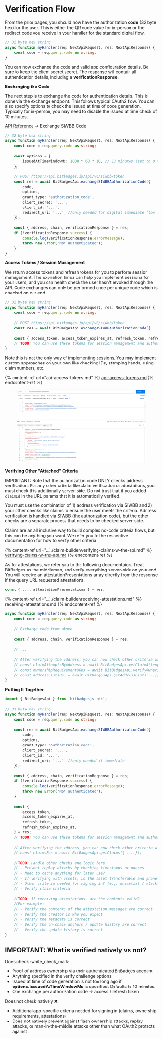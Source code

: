 # Verification Flow

From the prior pages, you should now have the authorization **code** (32 byte hex) for the user. This is either the QR code value for in-person or the redirect code you receive in your handler for the standard digital flow.

```typescript
// 32 byte hex string
async function myHandler(req: NextApiRequest, res: NextApiResponse) {
    const code = req.query.code as string;
}
```

You can now exchange the code and valid app configuration details. Be sure to keep the client secret secret. The response will contain all authentication details, including a **verificationResponse**.

**Exchanging the Code**

The next step is to exchange the code for authentication details. This is done via the exchange endpoint. This follows typical OAuth2 flow. You can also specify options to check the issued at time of code generation. Typically for in-person, you may need to disable the issued at time check of 10 minutes.

[API Reference](https://bitbadges.stoplight.io/docs/bitbadges) -> Exchange SIWBB Code

```typescript
// 32 byte hex string
async function myHandler(req: NextApiRequest, res: NextApiResponse) {
    const code = req.query.code as string;

    const options = {
        issuedAtTimeWindowMs: 1000 * 60 * 10, // 10 minutes (set to 0 to disable)
    };

    // POST https://api.bitbadges.io/api/v0/siwbb/token
    const res = await BitBadgesApi.exchangeSIWBBAuthorizationCode({
        code,
        options,
        grant_type: 'authorization_code',
        client_secret: '...',
        client_id: '...',
        redirect_uri: '...', //only needed for digital immediate flow
    });

    const { address, chain, verificationResponse } = res;
    if (!verificationResponse.success) {
        console.log(verificationResponse.errorMessage);
        throw new Error('Not authenticated');
    }
}
```

**Access Tokens / Session Management**

We return access tokens and refresh tokens for you to perform session management. The expiration times can help you implement sessions for your users, and you can health check the user hasn't revoked through the API. Code exchanges can only be performed once per unique code which is checked on our end.

```typescript
// 32 byte hex string
async function myHandler(req: NextApiRequest, res: NextApiResponse) {
    const code = req.query.code as string;

    // POST https://api.bitbadges.io/api/v0/siwbb/token
    const res = await BitBadgesApi.exchangeSIWBBAuthorizationCode({ ... });

    const { access_token, access_token_expires_at, refresh_token, refresh_token_expires_at } = res;
    // TODO: You can use these tokens for session management and authorized API access
}
```

Note this is not the only way of implementing sessions. You may implement custom approaches on your own like checking IDs, stamping hands, using claim numbers, etc.

{% content-ref url="api-access-tokens.md" %}
[api-access-tokens.md](api-access-tokens.md)
{% endcontent-ref %}

<figure><img src="../../../.gitbook/assets/image (2) (1) (1) (1) (1) (1) (1) (1) (1) (1) (1) (1) (1) (1) (1) (1) (1) (1) (1) (1) (1) (1) (1) (1) (1) (1) (1) (1) (1).png" alt=""><figcaption></figcaption></figure>

**Verifying Other "Attached" Criteria**

IMPORTANT: Note that the authorization code ONLY checks address verification. For any other criteria like claim verification or attestations, you must check this additionally server-side. Do not trust that if you added `claimId` in the URL params that it is automatically verified.

You must use the combination of 1) address verification via SIWBB and 2) your other checks like claims to ensure the user meets the criteria. Address verification is handled via SIWBB (the authorization code), but the other checks are a separate process that needs to be checked server-side.

Claims are an all inclusive way to build complex no-code criteria flows, but this can be anything you want. We refer you to the respective documentation for how to verify other criteria.

{% content-ref url="../../claim-builder/verifying-claims-w-the-api.md" %}
[verifying-claims-w-the-api.md](../../claim-builder/verifying-claims-w-the-api.md)
{% endcontent-ref %}



As for attestations, we refer you to the following documentaion. Treat BitBadges as the middleman, and verify everything server-side on your end. You will receive an attestationPresentations array directly from the response if the query URL requested attestations.

```typescript
const { ..., attestationPresentations } = res;
```

{% content-ref url="../../claim-builder/receiving-attestations.md" %}
[receiving-attestations.md](../../claim-builder/receiving-attestations.md)
{% endcontent-ref %}

```typescript
async function myHandler(req: NextApiRequest, res: NextApiResponse) {
    const code = req.query.code as string;

    // Exchange code from above

    const { address, chain, verificationResponse } = res;

    // ...

    // After verifying the address, you can now check other criteria with knowledge that the user is the owner of the address
    // const claimAttemptsByAddress = await BitBadgesApi.getClaimAttempts(claimId, { address });
    // const ownershipRequirementsRes = await BitBadgesApi.verifyOwnershipRequirements(...);
    // const addressListsRes = await BitBadgesApi.getAddressLists(...);
}
```

**Putting It Together**

```typescript
import { BitBadgesApi } from 'bitbadgesjs-sdk';

// 32 byte hex string
async function myHandler(req: NextApiRequest, res: NextApiResponse) {
    const code = req.query.code as string;

    const res = await BitBadgesApi.exchangeSIWBBAuthorizationCode({
        code,
        options,
        grant_type: 'authorization_code',
        client_secret: '...',
        client_id: '...',
        redirect_uri: '...', //only needed if immediate
    });

    const { address, chain, verificationResponse } = res;
    if (!verificationResponse.success) {
        console.log(verificationResponse.errorMessage);
        throw new Error('Not authenticated');
    }

    const {
        access_token,
        access_token_expires_at,
        refresh_token,
        refresh_token_expires_at,
    } = res;
    // TODO: You can use these tokens for session management and authorized API access

    // After verifying the address, you can now check other criteria with knowledge that the user is the owner of the address
    // const claimsRes = await BitBadgesApi.getClaims({ ... });

    //TODO: Handle other checks and logic here
    // - Prevent replay attacks by checking timestamps or nonces
    // - Need to cache anything for later use?
    // - If verifying with assets, is the asset transferable and prone to flash ownership attacks (e.g. one use per asset, etc)?
    // - Other criteria needed for signing in? (e.g. whitelist / blacklist of addresses signing in)
    // - Verify claim criteria

    //TODO: If receiving attestations, are the contents valid?
    //For example:
    // - Verify the contents of the attestation messages are correct
    // - Verify the creator is who you expect
    // - Verify the metadata is correct
    // - Verify the on-chain anchors / update history are correct
    // - Verify the update history is correct
}
```

## **IMPORTANT: What is verified natively vs not?**

Does check :white\_check\_mark:

* Proof of address ownership via their authenticated BitBadges account
* Anything specified in the verify challenge options
* Issued at time of code generation is not too long ago if **options.isssuedAtTimeWindowMs** is specified. Defaults to 10 minutes.
* One exchange per authorization code -> access / refresh token

Does not check natively :x:

* Additional app-specific criteria needed for signing in (claims, ownership requirements, attestations)
* Does not natively prevent against flash ownership attacks, replay attacks, or man-in-the-middle attacks other than what OAuth2 protects against
